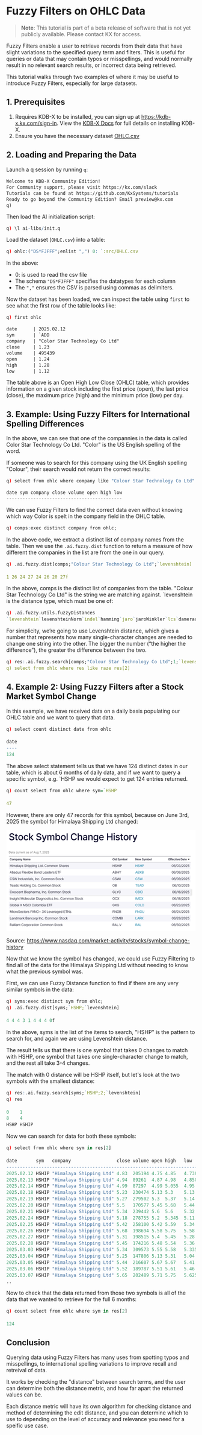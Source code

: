 # Fuzzy Filters on OHLC Data

> **Note**: This tutorial is part of a beta release of software that is not yet publicly available. Please contact KX for access.

Fuzzy Filters enable a user to retrieve records from their data that have slight variations to the specified query term and filters.
This is useful for queries or data that may contain typos or misspellings, and would normally result in no relevant search results, or incorrect data being retrieved.   

This tutorial walks through two examples of where it may be useful to introduce Fuzzy Filters, especially for large datasets. 

## 1. Prerequisites

1. Requires KDB-X to be installed, you can sign up at https://kdb-x.kx.com/sign-in. View the [KDB-X Docs](https://docs.kx.com/public-preview/kdb-x/Get_Started/kdb-x-install.htm) for full details on installing KDB-X.
2. Ensure you have the necessary dataset [OHLC.csv](src/OHLC.csv)

## 2. Loading and Preparing the Data

Launch a q session by running `q`:
```
Welcome to KDB-X Community Edition!
For Community support, please visit https://kx.com/slack
Tutorials can be found at https://github.com/KxSystems/tutorials
Ready to go beyond the Community Edition? Email preview@kx.com
q)
```

Then load the AI initialization script:
```q
q) \l ai-libs/init.q
```

Load the dataset (`OHLC.csv`) into a table:

```q
q) ohlc:("DS*FJFFF";enlist ",") 0: `:src/OHLC.csv
```

In the above:
- 0: is used to read the csv file
- The schema `"DS*FJFFF"` specifies the datatypes for each column
- The `","` ensures the CSV is parsed using commas as delimiters.

Now the dataset has been loaded, we can inspect the table using `first` to see what the first row of the table looks like:
```q
q) first ohlc
```

    date      | 2025.02.12
    sym       | `ADD
    company   | "Color Star Technology Co Ltd"
    close     | 1.23
    volume    | 495439
    open      | 1.24
    high      | 1.28
    low       | 1.12

The table above is an Open High Low Close (OHLC) table, which provides information on a given stock including the first price (open), the last price (close), the maximum price (high) and the minimum price (low) per day. 

## 3. Example: Using Fuzzy Filters for International Spelling Differences
In the above, we can see that one of the compannies in the data is called Color Star Technology Co Ltd.
"Color" is the US English spelling of the word. 

If someone was to search for this company using the UK English spelling "Colour", their search would not return the correct results:
```q
q) select from ohlc where company like "Colour Star Technology Co Ltd"
```

    date sym company close volume open high low 
    -------------------------------------------

We can use Fuzzy Filters to find the correct data even without knowing which way Color is spelt in the company field in the OHLC table.   
  
```q
q) comps:exec distinct company from ohlc;

```
In the above code, we extract a distinct list of company names from the table.
Then we use the `.ai.fuzzy.dist` function to return a measure of how different the companies in the list are from the one in our query. 


```q
q) .ai.fuzzy.dist[comps;"Colour Star Technology Co Ltd";`levenshtein]

1 26 24 27 24 26 20 27f
```

In the above, comps is the distinct list of companies from the table.
"Colour Star Technology Co Ltd" is the string we are matching against.
`levenshtein is the distance type, which must be one of:

```q
q) .ai.fuzzy.utils.fuzzyDistances
`levenshtein`levenshteinNorm`indel`hamming`jaro`jaroWinkler`lcs`damerau`osa`prefix`postfix
```

For simplicity, we’re going to use Levenshtein distance, which gives a number that represents how many single-character changes are needed to change one string into the other. The bigger the number (“the higher the difference”), the greater the difference between the two. 

```q
q) res:.ai.fuzzy.search[comps;"Colour Star Technology Co Ltd";1;`levenshtein]
q) select from ohlc where res like raze res[2]
```

## 4. Example 2: Using Fuzzy Filters after a Stock Market Symbol Change 

In this example, we have received data on a daily basis populating our OHLC table and we want to query that data.
```q
q) select count distinct date from ohlc

date
----
124
```

The above select statement tells us that we have 124 distinct dates in our table, which is about 6 months of daily data, and if we want to query a specific symbol, e.g. `HSHP we would expect to get 124 entries returned.

```q
q) count select from ohlc where sym=`HSHP

47
```
However, there are only 47 records for this symbol, because on June 3rd, 2025 the symbol for Himalaya Shipping Ltd changed:

![Symbol Change](src/stocks_symbol_change.png)

Source: https://www.nasdaq.com/market-activity/stocks/symbol-change-history

Now that we know the symbol has changed, we could use Fuzzy Filtering to find all of the data for the Himalaya Shipping Ltd without needing to know what the previous symbol was. 

First, we can use Fuzzy Distance function to find if there are any very similar symbols in the data:
```q
q) syms:exec distinct sym from ohlc;
q) .ai.fuzzy.dist[syms;`HSHP;`levenshtein]

4 4 4 3 1 4 4 4 0f
```

In the above, syms is the list of the items to search, "HSHP" is the pattern to search for, and again we are using Levenshtein distance.

The result tells us that there is one symbol that takes 0 changes to match with HSHP, one symbol that takes one single-character change to match, and the rest all take 3-4 changes.

The match with 0 distance will be HSHP itself, but let's look at the two symbols with the smallest distance:

```q
q) res:.ai.fuzzy.search[syms;`HSHP;2;`levenshtein]
q) res

0    1
8    4
HSHP HSHIP
```
Now we can search for data for both these symbols:
```q
q) select from ohlc where sym in res[2]

date       sym   company                 close volume open high   low
------------------------------------------------------------------------
2025.02.12 HSHIP "Himalaya Shipping Ltd" 4.83  205194 4.75 4.85   4.738
2025.02.13 HSHIP "Himalaya Shipping Ltd" 4.94  89261  4.87 4.98   4.8501
2025.02.14 HSHIP "Himalaya Shipping Ltd" 4.99  87297  4.99 5.055  4.95
2025.02.18 HSHIP "Himalaya Shipping Ltd" 5.23  230474 5.13 5.3    5.13
2025.02.19 HSHIP "Himalaya Shipping Ltd" 5.27  279502 5.3  5.37   5.14
2025.02.20 HSHIP "Himalaya Shipping Ltd" 5.5   170577 5.45 5.68   5.44
2025.02.21 HSHIP "Himalaya Shipping Ltd" 5.34  239442 5.6  5.6    5.32
2025.02.24 HSHIP "Himalaya Shipping Ltd" 5.18  278755 5.2  5.345  5.11
2025.02.25 HSHIP "Himalaya Shipping Ltd" 5.42  258100 5.42 5.59   5.34
2025.02.26 HSHIP "Himalaya Shipping Ltd" 5.68  198694 5.58 5.75   5.58
2025.02.27 HSHIP "Himalaya Shipping Ltd" 5.31  198515 5.4  5.45   5.28
2025.02.28 HSHIP "Himalaya Shipping Ltd" 5.45  174216 5.48 5.54   5.36
2025.03.03 HSHIP "Himalaya Shipping Ltd" 5.34  309573 5.55 5.58   5.335
2025.03.04 HSHIP "Himalaya Shipping Ltd" 5.25  147806 5.13 5.31   5.04
2025.03.05 HSHIP "Himalaya Shipping Ltd" 5.44  216607 5.67 5.67   5.41
2025.03.06 HSHIP "Himalaya Shipping Ltd" 5.52  189787 5.51 5.61   5.46
2025.03.07 HSHIP "Himalaya Shipping Ltd" 5.65  202489 5.71 5.75   5.625
..
```

Now to check that the data returned from those two symbols is all of the data that we wanted to retrieve for the full 6 months:
```q
q) count select from ohlc where sym in res[2]

124
```

## Conclusion
Querying data using Fuzzy Filters has many uses from spotting typos and misspellings, to international spelling variations to improve recall and retreival of data.

It works by checking the "distance" between search terms, and the user can determine both the distance metric, and how far apart the returned values can be. 

Each distance metric will have its own algorithm for checking distance and method of determining the edit distance, and you can determine which to use to depending on the level of accuracy and relevance you need for a speific use case. 
